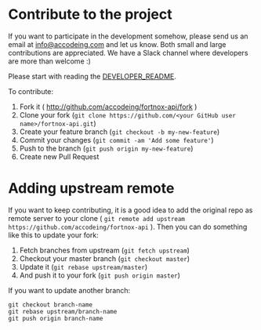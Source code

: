# Contribute to the project

If you want to participate in the development somehow, please send us an email
at info@accodeing.com and let us know. Both small and large contributions are
appreciated. We have a Slack channel where developers are more than welcome :)

Please start with reading the [DEVELOPER_README](DEVELOPER_README.md).

To contribute:

1. Fork it ( http://github.com/accodeing/fortnox-api/fork )
2. Clone your fork
   (`git clone https://github.com/<your GitHub user name>/fortnox-api.git`)
3. Create your feature branch (`git checkout -b my-new-feature`)
4. Commit your changes (`git commit -am 'Add some feature'`)
5. Push to the branch (`git push origin my-new-feature`)
6. Create new Pull Request

# Adding upstream remote

If you want to keep contributing, it is a good idea to add the original repo as
remote server to your clone (
`git remote add upstream https://github.com/accodeing/fortnox-api` ). Then you
can do something like this to update your fork:

1. Fetch branches from upstream (`git fetch upstream`)
2. Checkout your master branch (`git checkout master`)
3. Update it (`git rebase upstream/master`)
4. And push it to your fork (`git push origin master`)

If you want to update another branch:

```
git checkout branch-name
git rebase upstream/branch-name
git push origin branch-name
```

